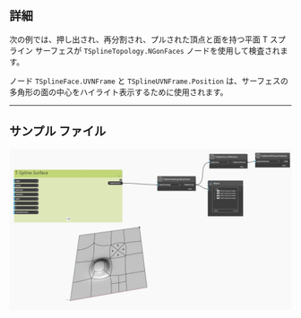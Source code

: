 ## 詳細
次の例では、押し出され、再分割され、プルされた頂点と面を持つ平面 T スプライン サーフェスが `TSplineTopology.NGonFaces` ノードを使用して検査されます。

ノード `TSplineFace.UVNFrame` と `TSplineUVNFrame.Position` は、サーフェスの多角形の面の中心をハイライト表示するために使用されます。
___
## サンプル ファイル

![TSplineTopology.NGonFaces](./Autodesk.DesignScript.Geometry.TSpline.TSplineTopology.NGonFaces_img.jpg)
